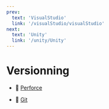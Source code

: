 ```yaml
---
prev:
  text: 'VisualStudio'
  link: '/visualStudio/visualStudio'
next:
  text: 'Unity'
  link: '/unity/Unity'
---
```

# Versionning

- 📁 [Perforce](/versionning/perforce/perforce)

- 📁 [Git](/versionning/git)